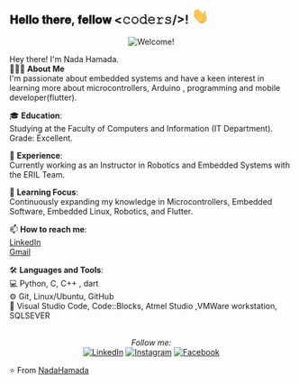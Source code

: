 <h2>𝐇𝐞𝐥𝐥𝐨 𝐭𝐡𝐞𝐫𝐞, 𝐟𝐞𝐥𝐥𝐨𝐰 <𝚌𝚘𝚍𝚎𝚛𝚜/>! <img src="https://github.com/ABSphreak/ABSphreak/blob/master/gifs/Hi.gif" width="30px"></h2>

<div align="center" width="50">
    <img src="https://i.imgur.com/dTYwdG1.gif" alt="Welcome!" width="300"/>
</div>

<p>
    Hey there! I'm Nada Hamada.
    <br>
    👩🏻‍💻 <strong>About Me</strong>
    <br>
    I'm passionate about embedded systems and have a keen interest in learning more about microcontrollers, Arduino , programming and mobile developer(flutter).
</p>

<p>
    🎓 <strong>Education</strong>:
    <br>
    Studying at the Faculty of Computers and Information (IT Department).
    <br>
    Grade: Excellent.
</p>

<p>
    💼 <strong>Experience</strong>:
    <br>
    Currently working as an Instructor in Robotics and Embedded Systems with the ERIL Team.
</p>

<p>
    🌱 <strong>Learning Focus</strong>:
    <br>
    Continuously expanding my knowledge in Microcontrollers, Embedded Software, Embedded Linux, Robotics, and Flutter.
</p>

<p>
    📫 <strong>How to reach me</strong>:
    <br>
    <a href="https://www.linkedin.com/in/nada-hamada-9a0894231" target="_blank">LinkedIn</a>
    <br>
    <a href="mailto:nody18255@gmail.com">Gmail</a>
</p>

<p>
    🛠️ <strong>Languages and Tools</strong>:
    <br>
    💻 Python, C, C++ , dart
    <br>
    ⚙️ Git, Linux/Ubuntu, GitHub  
    <br>
    🔧 Visual Studio Code, Code::Blocks, Atmel Studio ,VMWare workstation, SQLSEVER
</p>

<div align="center">
    <br>
    <i>Follow me:</i>
    <br>
    <a href="https://www.linkedin.com/in/nada-hamada-9a0894231" target="_blank"><img src="https://img.shields.io/badge/LinkedIn-%230077B5.svg?&style=flat-square&logo=linkedin&logoColor=white" alt="LinkedIn"></a>
    <a href="https://instagram.com/nody18255?igshid=MzNlNGNkZWQ4Mg==" target="_blank"><img src="https://img.shields.io/badge/Instagram-%23E4405F.svg?&style=flat-square&logo=instagram&logoColor=white" alt="Instagram"></a>
    <a href="https://www.facebook.com/nada.hamada.9231712?mibextid=ZbWKwL" target="_blank"><img src="https://img.shields.io/badge/Facebook-%231877F2.svg?&style=flat-square&logo=facebook&logoColor=white" alt="Facebook"></a>
</div>

⭐ From [NadaHamada](https://github.com/Nadaa-Hamada)

<!--
**Nadaa-Hamada/Nadaa-Hamada** is a ✨ _special_ ✨ repository because its `README.md` (this file) appears on your GitHub profile.

Here are some ideas to get you started:

- 🔭 I’m currently working on ...
- 🌱 I’m currently learning ...
- 👯 I’m looking to collaborate on ...
- 🤔 I’m looking for help with ...
- 💬 Ask me about ...
- 📫 How to reach me: ...
- 😄 Pronouns: ...
- ⚡ Fun fact: ...
-->
